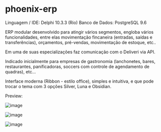 # phoenix-erp

Linguagem / IDE: Delphi 10.3.3 (Rio)
Banco de Dados: PostgreSQL 9.6

ERP modular desenvolvido para atingir vários segmentos, engloba vários funcionalidades, entre elas 
movimentação fincaneira (entradas, saídas e transferências), orçamentos, pré-vendas, movimentação de estoque, etc.. 

Em uma de suas especializações faz comunicação com o Deliveri via API.

Indicado inicialmente para empresas de gastronomia (lanchonetes, bares, restaurantes, panificadoras, soccers com 
controle de agendamento de quadras), etc...

Interface moderna (Ribbon - estilo office), simples e intuitiva, e que pode trocar o tema com 3 opções Silver, Luna e Obsidian.

Preview:

![image](https://user-images.githubusercontent.com/73006333/119862276-b69a6e00-beee-11eb-90ca-d4ba763b35c0.png)

![image](https://user-images.githubusercontent.com/73006333/119862614-1133ca00-beef-11eb-9148-477d10c52ae7.png)

![image](https://user-images.githubusercontent.com/73006333/119862951-712a7080-beef-11eb-8ab7-7ecce787e297.png)
